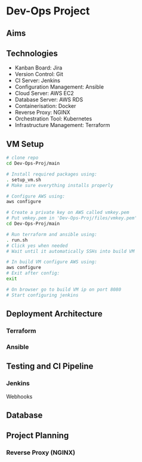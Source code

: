 # Dev-Ops Project



## Aims

## Technologies
- Kanban Board: Jira
- Version Control: Git
- CI Server: Jenkins
- Configuration Management: Ansible
- Cloud Server: AWS EC2
- Database Server: AWS RDS
- Containerisation: Docker
- Reverse Proxy: NGINX
- Orchestration Tool: Kubernetes
- Infrastructure Management: Terraform

## VM Setup
```bash
# clone repo
cd Dev-Ops-Proj/main

# Install required packages using:
. setup_vm.sh
# Make sure everything installs properly

# Configure AWS using:
aws configure

# Create a private key on AWS called vmkey.pem
# Put vmkey.pem in 'Dev-Ops-Proj/files/vmkey.pem'
cd Dev-Ops-Proj/main

# Run terraform and ansible using:
. run.sh
# Click yes when needed
# Wait until it automatically SSHs into build VM

# In build VM configure AWS using:
aws configure
# Exit after config:
exit

# On browser go to build VM ip on port 8080
# Start configuring jenkins
```




## Deployment Architecture
 
### Terraform

### Ansible 

## Testing and CI Pipeline

### Jenkins
Webhooks


## Database 

## Project Planning


### Reverse Proxy (NGINX)
